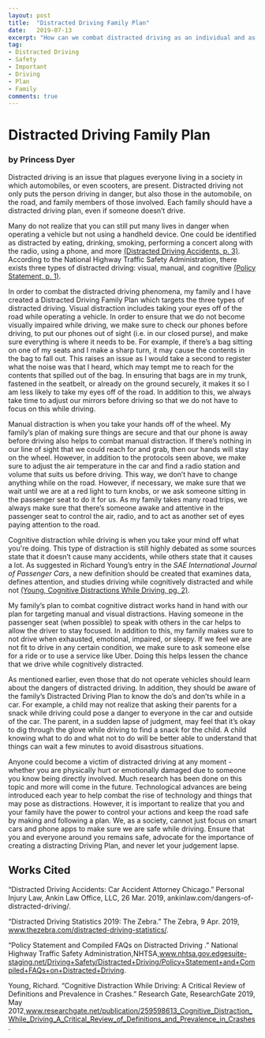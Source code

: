 ```yaml
---
layout: post
title:  "Distracted Driving Family Plan"
date:   2019-07-13
excerpt: "How can we combat distracted driving as an individual and as a family?"
tag:
- Distracted Driving
- Safety
- Important
- Driving
- Plan
- Family
comments: true
---
```


# Distracted Driving Family Plan
### by Princess Dyer

   Distracted driving is an issue that plagues everyone living in a society in which automobiles, or even scooters, are present. Distracted driving not only puts the person driving in danger, but also those in the automobile, on the road, and family members of those involved. Each family should have a distracted driving plan, even if someone doesn’t drive.

   Many do not realize that you can still put many lives in danger when operating a vehicle but not using a handheld device. One could be identified as distracted by eating, drinking, smoking, performing a concert along with the radio, using a phone, and more [(Distracted Driving Accidents, p. 3)](https://ankinlaw.com/dangers-of-distracted-driving/ 
). According to the National Highway Traffic Safety Administration, there exists three types of distracted driving: visual, manual, and cognitive [(Policy Statement, p. 1)](http://www.nhtsa.gov.edgesuite-staging.net/Driving+Safety/Distracted+Driving/Policy+Statement+and+Compiled+FAQs+on+Distracted+Driving
).

   In order to combat the distracted driving phenomena, my family and I have created a Distracted Driving Family Plan which targets the three types of distracted driving. Visual distraction includes taking your eyes off of the road while operating a vehicle. In order to ensure that we do not become visually impaired while driving, we make sure to check our phones before driving, to put our phones out of sight (i.e. in our closed purse), and make sure everything is where it needs to be. For example, if there’s a bag sitting on one of my seats and I make a sharp turn, it may cause the contents in the bag to fall out. This raises an issue as I would take a second to register what the noise was that I heard, which may tempt me to reach for the contents that spilled out of the bag. In ensuring that bags are in my trunk, fastened in the seatbelt, or already on the ground securely, it makes it so I am less likely to take my eyes off of the road. In addition to this, we always take time to adjust our mirrors before driving so that we do not have to focus on this while driving.

   Manual distraction is when you take your hands off of the wheel. My family’s plan of making sure things are secure and that our phone is away before driving also helps to combat manual distraction. If there’s nothing in our line of sight that we could reach for and grab, then our hands will stay on the wheel. However, in addition to the protocols seen above, we make sure to adjust the air temperature in the car and find a radio station and volume that suits us before driving. This way, we don’t have to change anything while on the road. However, if necessary, we make sure that we wait until we are at a red light to turn knobs, or we ask someone sitting in the passenger seat to do it for us. As my family takes many road trips, we always make sure that there’s someone awake and attentive in the passenger seat to control the air, radio, and to act as another set of eyes paying attention to the road.

   Cognitive distraction while driving is when you take your mind off what you're doing. This type of distraction is still highly debated as some sources state that it doesn’t cause many accidents, while others state that it causes a lot. As suggested in Richard Young’s entry in the *SAE International Journal of Passenger Cars*, a new definition should be created that examines data, defines attention, and studies driving while cognitively distracted and while not [(Young, Cognitive Distractions While Driving, pg. 2)](https://www.researchgate.net/publication/259598613_Cognitive_Distraction_While_Driving_A_Critical_Review_of_Definitions_and_Prevalence_in_Crashes).

   My family’s plan to combat cognitive distract works hand in hand with our plan for targeting manual and visual distractions. Having someone in the passenger seat (when possible) to speak with others in the car helps to allow the driver to stay focused. In addition to this, my family makes sure to not drive when exhausted, emotional, impaired, or sleepy. If we feel we are not fit to drive in any certain condition, we make sure to ask someone else for a ride or to use a service like Uber. Doing this helps lessen the chance that we drive while cognitively distracted.

   As mentioned earlier, even those that do not operate vehicles should learn about the dangers of distracted driving. In addition, they should be aware of the family’s Distracted Driving Plan to know the do’s and don’ts while in a car. For example, a child may not realize that asking their parents for a snack while driving could pose a danger to everyone in the car and outside of the car. The parent, in a sudden lapse of judgment, may feel that it’s okay to dig through the glove while driving to find a snack for the child. A child knowing what to do and what not to do will be better able to understand that things can wait a few minutes to avoid disastrous situations. 

   Anyone could become a victim of distracted driving at any moment - whether you are physically hurt or emotionally damaged due to someone you know being directly involved. Much research has been done on this topic and more will come in the future. Technological advances are being introduced each year to help combat the rise of technology and things that may pose as distractions. However, it is important to realize that you and your family have the power to control your actions and keep the road safe by making and following a plan. We, as a society, cannot just focus on smart cars and phone apps to make sure we are safe while driving. Ensure that you and everyone around you remains safe, advocate for the importance of creating a distracting Driving Plan, and never let your judgement lapse. 

	
	
    
    
    

## Works Cited

“Distracted Driving Accidents: Car Accident Attorney Chicago.” Personal Injury Law, Ankin Law Office, LLC, 26 Mar. 2019, 	ankinlaw.com/dangers-of-distracted-driving/.

“Distracted Driving Statistics 2019: The Zebra.” The Zebra, 9 Apr. 2019, www.thezebra.com/distracted-driving-statistics/.

“Policy Statement and Compiled FAQs on Distracted Driving .” National Highway Traffic Safety Administration,NHTSA,www.nhtsa.gov.edgesuite-staging.net/Driving+Safety/Distracted+Driving/Policy+Statement+and+Compiled+FAQs+on+Distracted+Driving.

Young, Richard. “Cognitive Distraction While Driving: A Critical Review of Definitions and Prevalence in Crashes.” Research Gate, ResearchGate 2019, May 2012,www.researchgate.net/publication/259598613_Cognitive_Distraction_While_Driving_A_Critical_Review_of_Definitions_and_Prevalence_in_Crashes.
